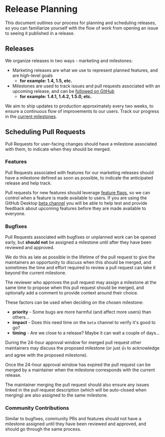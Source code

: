 # Release Planning

This document outlines our process for planning and scheduling releases, so you
can familiarize yourself with the flow of work from opening an issue to seeing
it published in a release.

## Releases

We organize releases in two ways - marketing and milestones:

 - Marketing releases are what we use to represent planned features, and are
   high-level goals
      - **for example: 1.4, 1.5, etc.**
 - Milestones are used to track issues and pull requests associated with an
   upcoming release, and can be [followed on GitHub](https://github.com/desktop/desktop/milestones)
      - **for example: 1.4.1, 1.4.2, 1.5.0, etc.**

We aim to ship updates to production approximately every two weeks, to ensure a
continuous flow of improvements to our users. Track our progress in the
[current milestones](https://github.com/desktop/desktop/milestones?direction=desc&sort=completeness&state=open).

## Scheduling Pull Requests

Pull Requests for user-facing changes should have a milestone associated with
them, to indicate when they should be merged.

### Features

Pull Requests associated with features for our marketing releases should have a
milestone defined as soon as possible, to indicate the anticipated release and
help track.

Pull requests for new features should leverage [feature flags](https://github.com/desktop/desktop/blob/development/docs/technical/feature-flagging.md),
so we can control when a feature is made available to users. If you are using
the GitHub Desktop [beta channel](https://github.com/desktop/desktop#beta-channel)
you will be able to help test and provide feedback about upcoming features
before they are made available to everyone.

### Bugfixes

Pull Requests associated with bugfixes or unplanned work can be opened early,
but **should not** be assigned a milestone until after they have been reviewed
and approved.

We do this as late as possible in the lifetime of the pull request to give the
maintainers an opportunity to discuss when this should be merged, and sometimes
the time and effort required to review a pull request can take it beyond the
current milestone.

The reviewer who approves the pull request may assign a milestone at the same
time to propose when this pull request should be merged, and optionally add a
comment to provide context around their choice.

These factors can be used when deciding on the chosen milestone:

 - **priority** - Some bugs are more harmful (and affect more users) than
   others...
 - **impact** - Does this need time on the `beta` channel to verify it's good to
   go?
 - **timing** - Are we close to a release? Maybe it can wait a couple of days...

During the 24-hour approval window for merged pull request other maintainers may
discuss the proposed milestone (or just :thumbsup: to acknowledge and agree
with the proposed milestone).

Once the 24-hour approval window has expired the pull request can be merged by a
maintainer when the milestone corresponds with the current release.

The maintainer merging the pull request should also ensure any issues linked in
the pull request description (which will be auto-closed when merging) are also
assigned to the same milestone.

### Community Contributions

Similar to bugfixes, community PRs and features should not have a milestone
assigned until they have been reviewed and approved, and should go through the
same process.
